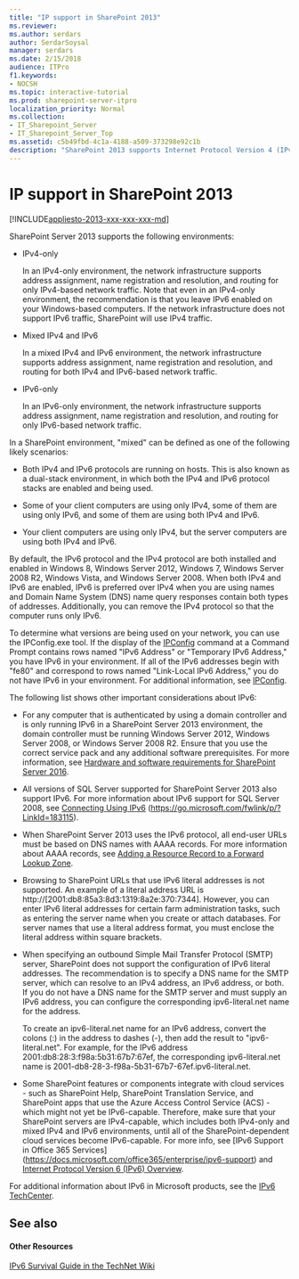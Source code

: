 ```yaml
---
title: "IP support in SharePoint 2013"
ms.reviewer: 
ms.author: serdars
author: SerdarSoysal
manager: serdars
ms.date: 2/15/2018
audience: ITPro
f1.keywords:
- NOCSH
ms.topic: interactive-tutorial
ms.prod: sharepoint-server-itpro
localization_priority: Normal
ms.collection:
- IT_Sharepoint_Server
- IT_Sharepoint_Server_Top
ms.assetid: c5b49fbd-4c1a-4188-a509-373298e92c1b
description: "SharePoint 2013 supports Internet Protocol Version 4 (IPv4) and Internet Protocol Version 6 (IPv6)."
---
```


# IP support in SharePoint 2013

[!INCLUDE[appliesto-2013-xxx-xxx-xxx-md](../includes/appliesto-2013-xxx-xxx-xxx-md.md)] 
  
SharePoint Server 2013 supports the following environments:
  
- IPv4-only
    
    In an IPv4-only environment, the network infrastructure supports address assignment, name registration and resolution, and routing for only IPv4-based network traffic. Note that even in an IPv4-only environment, the recommendation is that you leave IPv6 enabled on your Windows-based computers. If the network infrastructure does not support IPv6 traffic, SharePoint will use IPv4 traffic.
    
- Mixed IPv4 and IPv6
    
    In a mixed IPv4 and IPv6 environment, the network infrastructure supports address assignment, name registration and resolution, and routing for both IPv4 and IPv6-based network traffic.
    
- IPv6-only
    
    In an IPv6-only environment, the network infrastructure supports address assignment, name registration and resolution, and routing for only IPv6-based network traffic.
    
In a SharePoint environment, "mixed" can be defined as one of the following likely scenarios:
  
- Both IPv4 and IPv6 protocols are running on hosts. This is also known as a dual-stack environment, in which both the IPv4 and IPv6 protocol stacks are enabled and being used.
    
- Some of your client computers are using only IPv4, some of them are using only IPv6, and some of them are using both IPv4 and IPv6.
    
- Your client computers are using only IPv4, but the server computers are using both IPv4 and IPv6.
    
By default, the IPv6 protocol and the IPv4 protocol are both installed and enabled in Windows 8, Windows Server 2012, Windows 7, Windows Server 2008 R2, Windows Vista, and Windows Server 2008. When both IPv4 and IPv6 are enabled, IPv6 is preferred over IPv4 when you are using names and Domain Name System (DNS) name query responses contain both types of addresses. Additionally, you can remove the IPv4 protocol so that the computer runs only IPv6.
  
To determine what versions are being used on your network, you can use the IPConfig.exe tool. If the display of the [IPConfig](/previous-versions/windows/it-pro/windows-2000-server/cc940124(v=technet.10)) command at a Command Prompt contains rows named "IPv6 Address" or "Temporary IPv6 Address," you have IPv6 in your environment. If all of the IPv6 addresses begin with "fe80" and correspond to rows named "Link-Local IPv6 Address," you do not have IPv6 in your environment. For additional information, see [IPConfig](/previous-versions/windows/it-pro/windows-2000-server/cc940124(v=technet.10)).
  
The following list shows other important considerations about IPv6:
  
- For any computer that is authenticated by using a domain controller and is only running IPv6 in a SharePoint Server 2013 environment, the domain controller must be running Windows Server 2012, Windows Server 2008, or Windows Server 2008 R2. Ensure that you use the correct service pack and any additional software prerequisites. For more information, see [Hardware and software requirements for SharePoint Server 2016](hardware-and-software-requirements.md).
    
- All versions of SQL Server supported for SharePoint Server 2013 also support IPv6. For more information about IPv6 support for SQL Server 2008, see [Connecting Using IPv6](/previous-versions/sql/sql-server-2008/ms345359(v=sql.100)) (https://go.microsoft.com/fwlink/p/?LinkId=183115). 
    
- When SharePoint Server 2013 uses the IPv6 protocol, all end-user URLs must be based on DNS names with AAAA records. For more information about AAAA records, see [Adding a Resource Record to a Forward Lookup Zone](/previous-versions/windows/it-pro/windows-server-2008-R2-and-2008/cc816819(v=ws.10)).
    
- Browsing to SharePoint URLs that use IPv6 literal addresses is not supported. An example of a literal address URL is http://[2001:db8:85a3:8d3:1319:8a2e:370:7344]. However, you can enter IPv6 literal addresses for certain farm administration tasks, such as entering the server name when you create or attach databases. For server names that use a literal address format, you must enclose the literal address within square brackets.
    
- When specifying an outbound Simple Mail Transfer Protocol (SMTP) server, SharePoint does not support the configuration of IPv6 literal addresses. The recommendation is to specify a DNS name for the SMTP server, which can resolve to an IPv4 address, an IPv6 address, or both. If you do not have a DNS name for the SMTP server and must supply an IPv6 address, you can configure the corresponding ipv6-literal.net name for the address.
    
    To create an ipv6-literal.net name for an IPv6 address, convert the colons (:) in the address to dashes (-), then add the result to "ipv6-literal.net". For example, for the IPv6 address 2001:db8:28:3:f98a:5b31:67b7:67ef, the corresponding ipv6-literal.net name is 2001-db8-28-3-f98a-5b31-67b7-67ef.ipv6-literal.net.
    
- Some SharePoint features or components integrate with cloud services - such as SharePoint Help, SharePoint Translation Service, and SharePoint apps that use the Azure Access Control Service (ACS) - which might not yet be IPv6-capable. Therefore, make sure that your SharePoint servers are IPv4-capable, which includes both IPv4-only and mixed IPv4 and IPv6 environments, until all of the SharePoint-dependent cloud services become IPv6-capable. For more info, see [IPv6 Support in Office 365 Services] (https://docs.microsoft.com/office365/enterprise/ipv6-support) and [Internet Protocol Version 6 (IPv6) Overview](/previous-versions/windows/it-pro/windows-8.1-and-8/hh831730(v=ws.11)).
    
For additional information about IPv6 in Microsoft products, see the [IPv6 TechCenter](/previous-versions/windows/it-pro/windows-server-2008-R2-and-2008/dd379473(v=ws.10)).
  
## See also

#### Other Resources

[IPv6 Survival Guide in the TechNet Wiki](https://go.microsoft.com/fwlink/p/?LinkId=237480)